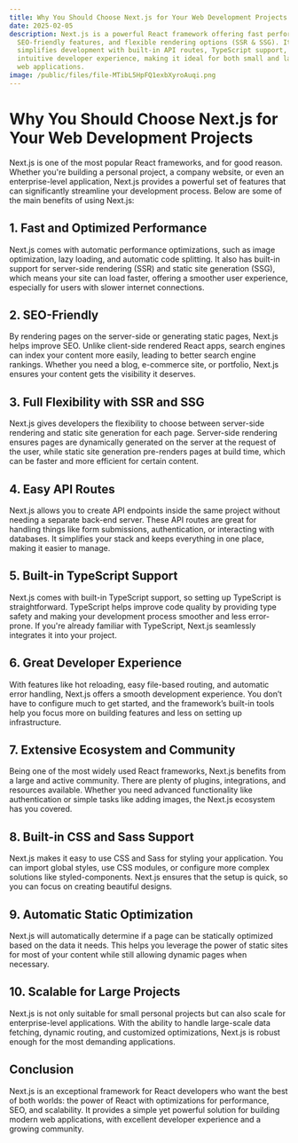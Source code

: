 ```yaml
---
title: Why You Should Choose Next.js for Your Web Development Projects
date: 2025-02-05
description: Next.js is a powerful React framework offering fast performance,
  SEO-friendly features, and flexible rendering options (SSR & SSG). It
  simplifies development with built-in API routes, TypeScript support, and an
  intuitive developer experience, making it ideal for both small and large-scale
  web applications.
image: /public/files/file-MTibL5HpFQ1exbXyroAuqi.png
---
```

# Why You Should Choose Next.js for Your Web Development Projects

Next.js is one of the most popular React frameworks, and for good reason. Whether you're building a personal project, a company website, or even an enterprise-level application, Next.js provides a powerful set of features that can significantly streamline your development process. Below are some of the main benefits of using Next.js:

## 1\. **Fast and Optimized Performance**

Next.js comes with automatic performance optimizations, such as image optimization, lazy loading, and automatic code splitting. It also has built-in support for server-side rendering (SSR) and static site generation (SSG), which means your site can load faster, offering a smoother user experience, especially for users with slower internet connections.

## 2\. **SEO-Friendly**

By rendering pages on the server-side or generating static pages, Next.js helps improve SEO. Unlike client-side rendered React apps, search engines can index your content more easily, leading to better search engine rankings. Whether you need a blog, e-commerce site, or portfolio, Next.js ensures your content gets the visibility it deserves.

## 3\. **Full Flexibility with SSR and SSG**

Next.js gives developers the flexibility to choose between server-side rendering and static site generation for each page. Server-side rendering ensures pages are dynamically generated on the server at the request of the user, while static site generation pre-renders pages at build time, which can be faster and more efficient for certain content.

## 4\. **Easy API Routes**

Next.js allows you to create API endpoints inside the same project without needing a separate back-end server. These API routes are great for handling things like form submissions, authentication, or interacting with databases. It simplifies your stack and keeps everything in one place, making it easier to manage.

## 5\. **Built-in TypeScript Support**

Next.js comes with built-in TypeScript support, so setting up TypeScript is straightforward. TypeScript helps improve code quality by providing type safety and making your development process smoother and less error-prone. If you're already familiar with TypeScript, Next.js seamlessly integrates it into your project.

## 6\. **Great Developer Experience**

With features like hot reloading, easy file-based routing, and automatic error handling, Next.js offers a smooth development experience. You don’t have to configure much to get started, and the framework’s built-in tools help you focus more on building features and less on setting up infrastructure.

## 7\. **Extensive Ecosystem and Community**

Being one of the most widely used React frameworks, Next.js benefits from a large and active community. There are plenty of plugins, integrations, and resources available. Whether you need advanced functionality like authentication or simple tasks like adding images, the Next.js ecosystem has you covered.

## 8\. **Built-in CSS and Sass Support**

Next.js makes it easy to use CSS and Sass for styling your application. You can import global styles, use CSS modules, or configure more complex solutions like styled-components. Next.js ensures that the setup is quick, so you can focus on creating beautiful designs.

## 9\. **Automatic Static Optimization**

Next.js will automatically determine if a page can be statically optimized based on the data it needs. This helps you leverage the power of static sites for most of your content while still allowing dynamic pages when necessary.

## 10\. **Scalable for Large Projects**

Next.js is not only suitable for small personal projects but can also scale for enterprise-level applications. With the ability to handle large-scale data fetching, dynamic routing, and customized optimizations, Next.js is robust enough for the most demanding applications.

## Conclusion

Next.js is an exceptional framework for React developers who want the best of both worlds: the power of React with optimizations for performance, SEO, and scalability. It provides a simple yet powerful solution for building modern web applications, with excellent developer experience and a growing community.